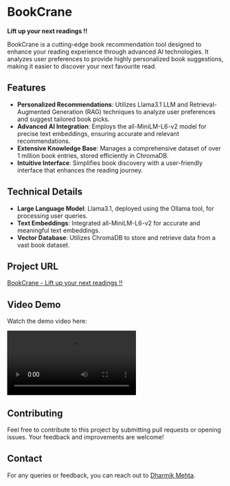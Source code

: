 # BookCrane

**Lift up your next readings !!**

BookCrane is a cutting-edge book recommendation tool designed to enhance your reading experience through advanced AI technologies. It analyzes user preferences to provide highly personalized book suggestions, making it easier to discover your next favourite read.

## Features

- **Personalized Recommendations**: Utilizes Llama3.1 LLM and Retrieval-Augmented Generation (RAG) techniques to analyze user preferences and suggest tailored book picks.
- **Advanced AI Integration**: Employs the all-MiniLM-L6-v2 model for precise text embeddings, ensuring accurate and relevant recommendations.
- **Extensive Knowledge Base**: Manages a comprehensive dataset of over 1 million book entries, stored efficiently in ChromaDB.
- **Intuitive Interface**: Simplifies book discovery with a user-friendly interface that enhances the reading journey.

## Technical Details

- **Large Language Model**: Llama3.1, deployed using the Ollama tool, for processing user queries.
- **Text Embeddings**: Integrated all-MiniLM-L6-v2 for accurate and meaningful text embeddings.
- **Vector Database**: Utilizes ChromaDB to store and retrieve data from a vast book dataset.

## Project URL
[BookCrane - Lift up your next readings !!](https://dharmikm9.github.io/BookCrane/)

## Video Demo

Watch the demo video here:

![BookCrane Demo](https://github.com/dharmikm9/BookCrane/raw/main/docs/demo.mp4)



## Contributing
Feel free to contribute to this project by submitting pull requests or opening issues. Your feedback and improvements are welcome!

## Contact
For any queries or feedback, you can reach out to [Dharmik Mehta](https://www.linkedin.com/in/dharmikm9/).

